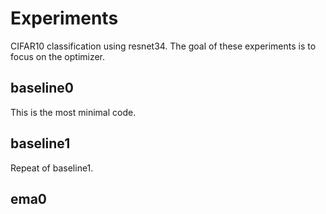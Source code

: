 


# Experiments

CIFAR10 classification using resnet34. The goal of these experiments is to focus on the optimizer.

## baseline0

This is the most minimal code.

## baseline1

Repeat of baseline1.

## ema0



